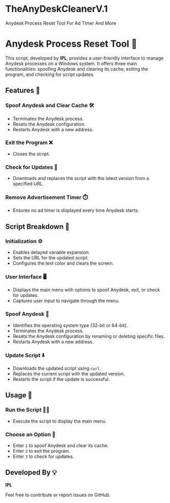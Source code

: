 # TheAnyDeskCleanerV.1
Anydesk Process Reset Tool For Ad Timer And More

# Anydesk Process Reset Tool 🚀

This script, developed by **IPL**, provides a user-friendly interface to manage Anydesk processes on a Windows system. It offers three main functionalities: spoofing Anydesk and clearing its cache, exiting the program, and checking for script updates.

## Features 🌟

### Spoof Anydesk and Clear Cache 🛠️
- Terminates the Anydesk process.
- Resets the Anydesk configuration.
- Restarts Anydesk with a new address.

### Exit the Program ❌
- Closes the script.

### Check for Updates 🔄
- Downloads and replaces the script with the latest version from a specified URL.

### Remove Advertisement Timer ⏱️
- Ensures no ad timer is displayed every time Anydesk starts.

## Script Breakdown 📜

### Initialization ⚙️
- Enables delayed variable expansion.
- Sets the URL for the updated script.
- Configures the text color and clears the screen.

### User Interface 🖥️
- Displays the main menu with options to spoof Anydesk, exit, or check for updates.
- Captures user input to navigate through the menu.

### Spoof Anydesk 🔄
- Identifies the operating system type (32-bit or 64-bit).
- Terminates the Anydesk process.
- Resets the Anydesk configuration by renaming or deleting specific files.
- Restarts Anydesk with a new address.

### Update Script ⬇️
- Downloads the updated script using `curl`.
- Replaces the current script with the updated version.
- Restarts the script if the update is successful.

## Usage 📘

### Run the Script 🏃‍♂️
- Execute the script to display the main menu.

### Choose an Option 🤔
- Enter `1` to spoof Anydesk and clear its cache.
- Enter `2` to exit the program.
- Enter `3` to check for updates.

## Developed By 💡
**IPL**

Feel free to contribute or report issues on GitHub.
